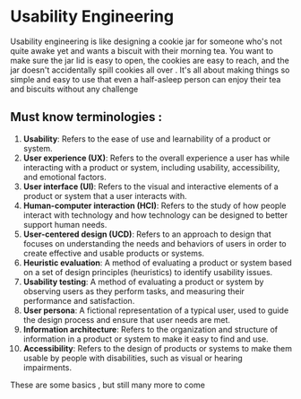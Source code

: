 # Usability Engineering

   Usability engineering is like designing a cookie jar for someone who's not quite awake yet and wants a biscuit with their morning tea. You want to make sure the jar lid is easy to open, the cookies are easy to reach, and the jar doesn't accidentally spill cookies all over . It's all about making things so simple and easy to use that even a half-asleep person can enjoy their tea and biscuits without any challenge



## Must know terminologies :

1. **Usability**: Refers to the ease of use and learnability of a product or system.
2. **User experience (UX)**: Refers to the overall experience a user has while interacting with a product or system, including usability, accessibility, and emotional factors.
3. **User interface (UI)**: Refers to the visual and interactive elements of a product or system that a user interacts with.
4. **Human-computer interaction (HCI)**: Refers to the study of how people interact with technology and how technology can be designed to better support human needs.
5. **User-centered design (UCD)**: Refers to an approach to design that focuses on understanding the needs and behaviors of users in order to create effective and usable products or systems.
6. **Heuristic evaluation**: A method of evaluating a product or system based on a set of design principles (heuristics) to identify usability issues.
7. **Usability testing**: A method of evaluating a product or system by observing users as they perform tasks, and measuring their performance and satisfaction.
8. **User persona**: A fictional representation of a typical user, used to guide the design process and ensure that user needs are met.
9. **Information architecture**: Refers to the organization and structure of information in a product or system to make it easy to find and use.
10. **Accessibility**: Refers to the design of products or systems to make them usable by people with disabilities, such as visual or hearing impairments.


These are some basics , but still many more to come